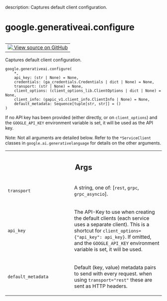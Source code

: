 description: Captures default client configuration.

<div itemscope itemtype="http://developers.google.com/ReferenceObject">
<meta itemprop="name" content="google.generativeai.configure" />
<meta itemprop="path" content="Stable" />
</div>

# google.generativeai.configure

<!-- Insert buttons and diff -->

<table class="tfo-notebook-buttons tfo-api nocontent" align="left">
<td>
  <a target="_blank" href="https://github.com/google/generative-ai-python/blob/master/google/generativeai/client.py#L300-L338">
    <img src="https://www.tensorflow.org/images/GitHub-Mark-32px.png" />
    View source on GitHub
  </a>
</td>
</table>



Captures default client configuration.


<pre class="devsite-click-to-copy prettyprint lang-py tfo-signature-link">
<code>google.generativeai.configure(
    *,
    api_key: (str | None) = None,
    credentials: (ga_credentials.Credentials | dict | None) = None,
    transport: (str | None) = None,
    client_options: (client_options_lib.ClientOptions | dict | None) = None,
    client_info: (gapic_v1.client_info.ClientInfo | None) = None,
    default_metadata: Sequence[tuple[str, str]] = ()
)
</code></pre>



<!-- Placeholder for "Used in" -->

If no API key has been provided (either directly, or on `client_options`) and the
`GOOGLE_API_KEY` environment variable is set, it will be used as the API key.

Note: Not all arguments are detailed below. Refer to the `*ServiceClient` classes in
`google.ai.generativelanguage` for details on the other arguments.

<!-- Tabular view -->
 <table class="responsive fixed orange">
<colgroup><col width="214px"><col></colgroup>
<tr><th colspan="2"><h2 class="add-link">Args</h2></th></tr>

<tr>
<td>

`transport`<a id="transport"></a>

</td>
<td>

A string, one of: [`rest`, `grpc`, `grpc_asyncio`].

</td>
</tr><tr>
<td>

`api_key`<a id="api_key"></a>

</td>
<td>

The API-Key to use when creating the default clients (each service uses
a separate client). This is a shortcut for `client_options={"api_key": api_key}`.
If omitted, and the `GOOGLE_API_KEY` environment variable is set, it will be
used.

</td>
</tr><tr>
<td>

`default_metadata`<a id="default_metadata"></a>

</td>
<td>

Default (key, value) metadata pairs to send with every request.
when using `transport="rest"` these are sent as HTTP headers.

</td>
</tr>
</table>

